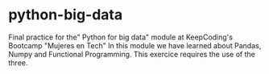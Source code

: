 # python-big-data
Final practice for the" Python for big data" module at KeepCoding's Bootcamp "Mujeres en Tech"
In this module we have learned about Pandas, Numpy and Functional Programming. This exercice requires the use of the three.
